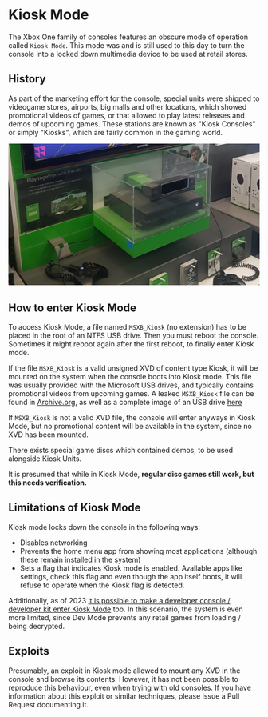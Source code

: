 # Kiosk Mode

The Xbox One family of consoles features an obscure mode of operation called `Kiosk Mode`. This mode was and is still used to this day to turn the console into a locked down multimedia device to be used at retail stores.

## History

As part of the marketing effort for the console, special units were shipped to videogame stores, airports, big malls and other locations, which showed promotional videos of games, or that allowed to play latest releases and demos of upcoming games. These stations are known as "Kiosk Consoles" or simply "Kiosks", which are fairly common in the gaming world.

![Kiosk Console](../_files/kiosk_console.jpg)

## How to enter Kiosk Mode

To access Kiosk Mode, a file named `MSXB_Kiosk` (no extension) has to be placed in the root of an NTFS USB drive. Then you must reboot the console. Sometimes it might reboot again after the first reboot, to finally enter Kiosk mode.

If the file `MSXB_Kiosk` is a valid unsigned XVD of content type Kiosk, it will be mounted on the system when the console boots into Kiosk mode. This file was usually provided with the Microsoft USB drives, and typically contains promotional videos from upcoming games. A leaked `MSXB_Kiosk` file can be found in [Archive.org](https://archive.org/download/msxb-kiosk), as well as a complete image of an USB drive [here](https://archive.org/details/msxb-kiosk-console-lock-mode-en-gs-esrb-v-6/Front.jpg)

If `MSXB_Kiosk` is not a valid XVD file, the console will enter anyways in Kiosk Mode, but no promotional content will be available in the system, since no XVD has been mounted.

There exists special game discs which contained demos, to be used alongside Kiosk Units.

It is presumed that while in Kiosk Mode, **regular disc games still work, but this needs verification.**

## Limitations of Kiosk Mode

Kiosk mode locks down the console in the following ways:
* Disables networking
* Prevents the home menu app from showing most applications (although these remain installed in the system)
* Sets a flag that indicates Kiosk mode is enabled. Available apps like settings, check this flag and even though the app itself boots, it will refuse to operate when the Kiosk flag is detected.

Additionally, as of 2023 [it is possible to make a developer console / developer kit enter Kiosk Mode](https://twitter.com/TorusHyperV/status/1665308047030337537?s=20) too. In this scenario, the system is even more limited, since Dev Mode prevents any retail games from loading / being decrypted.

## Exploits

Presumably, an exploit in Kiosk mode allowed to mount any XVD in the console and browse its contents. However, it has not been possible to reproduce this behaviour, even when trying with old consoles. If you have information about this exploit or similar techniques, please issue a Pull Request documenting it.
